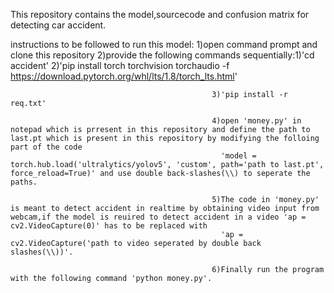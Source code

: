 This repository contains the model,sourcecode and confusion matrix for detecting car accident.

instructions to be followed to run this model:
   1)open command prompt and clone this repository
   2)provide the following commands sequentially:1)'cd accident'
                                                 2)'pip install  torch torchvision torchaudio -f https://download.pytorch.org/whl/lts/1.8/torch_lts.html'
                                                 
                                                 3)'pip install -r req.txt'
                                                 
                                                 4)open 'money.py' in notepad which is prresent in this repository and define the path to last.pt which is present in this repository by modifying the folloing part of the code
                                                   'model = torch.hub.load('ultralytics/yolov5', 'custom', path='path to last.pt', force_reload=True)' and use double back-slashes(\\) to seperate the paths.
                                                   
                                                 5)The code in 'money.py' is meant to detect accident in realtime by obtaining video input from webcam,if the model is reuired to detect accident in a video 'ap = cv2.VideoCapture(0)' has to be replaced with 
                                                   'ap = cv2.VideoCapture('path to video seperated by double back slashes(\\))'.
                                                   
                                                 6)Finally run the program with the following command 'python money.py'.
